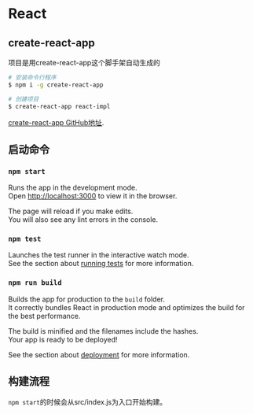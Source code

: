 # React

## create-react-app
项目是用create-react-app这个脚手架自动生成的

```bash
# 安装命令行程序
$ npm i -g create-react-app

# 创建项目
$ create-react-app react-impl
```

[create-react-app GitHub地址](https://github.com/facebook/create-react-app).

## 启动命令


### `npm start`

Runs the app in the development mode.<br>
Open [http://localhost:3000](http://localhost:3000) to view it in the browser.

The page will reload if you make edits.<br>
You will also see any lint errors in the console.

### `npm test`

Launches the test runner in the interactive watch mode.<br>
See the section about [running tests](https://facebook.github.io/create-react-app/docs/running-tests) for more information.

### `npm run build`

Builds the app for production to the `build` folder.<br>
It correctly bundles React in production mode and optimizes the build for the best performance.

The build is minified and the filenames include the hashes.<br>
Your app is ready to be deployed!

See the section about [deployment](https://facebook.github.io/create-react-app/docs/deployment) for more information.

## 构建流程

`npm start`的时候会从src/index.js为入口开始构建。

